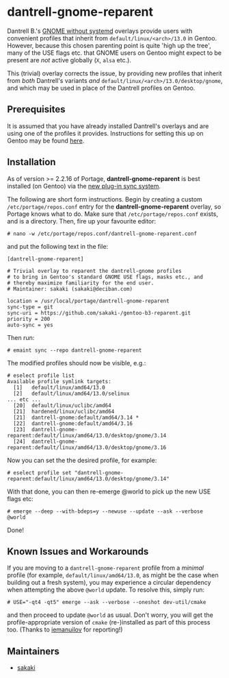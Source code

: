 # dantrell-gnome-reparent

Dantrell B.'s [GNOME without systemd](https://github.com/dantrell/gentoo-project-gnome-without-systemd) overlays provide users with convenient profiles that inherit from `default/linux/<arch>/13.0` in Gentoo. However, because this chosen parenting point is quite 'high up the tree', many of the USE flags etc. that GNOME users on Gentoo might expect to be present are _not_ active globally (`X`, `alsa` etc.).

This (trivial) overlay corrects the issue, by providing new profiles that inherit from _both_ Dantrell's variants _and_ `default/linux/<arch>/13.0/desktop/gnome`, and which may be used in place of the Dantrell profiles on Gentoo.

## Prerequisites

It is assumed that you have already installed Dantrell's overlays and are using one of the profiles it provides. Instructions for setting this up on Gentoo may be found [here](https://wiki.gentoo.org/wiki/GNOME/GNOME_Without_systemd).

## Installation

As of version >= 2.2.16 of Portage, **dantrell-gnome-reparent** is best installed (on Gentoo) via the [new plug-in sync system](https://wiki.gentoo.org/wiki/Project:Portage/Sync).

The following are short form instructions. Begin by creating a custom `/etc/portage/repos.conf` entry for the **dantrell-gnome-reparent** overlay, so Portage knows what to do. Make sure that `/etc/portage/repos.conf` exists, and is a directory. Then, fire up your favourite editor:

    # nano -w /etc/portage/repos.conf/dantrell-gnome-reparent.conf

and put the following text in the file:
```
[dantrell-gnome-reparent]

# Trivial overlay to reparent the dantrell-gnome profiles
# to bring in Gentoo's standard GNOME USE flags, masks etc., and
# thereby maximize familiarity for the end user.
# Maintainer: sakaki (sakaki@deciban.com)
 
location = /usr/local/portage/dantrell-gnome-reparent
sync-type = git
sync-uri = https://github.com/sakaki-/gentoo-b3-reparent.git
priority = 200
auto-sync = yes
```
Then run:
```
# emaint sync --repo dantrell-gnome-reparent
```
The modified profiles should now be visible, e.g.:
```
# eselect profile list
Available profile symlink targets:
  [1]   default/linux/amd64/13.0
  [2]   default/linux/amd64/13.0/selinux
... etc ...
  [20]  default/linux/uclibc/amd64
  [21]  hardened/linux/uclibc/amd64
  [21]  dantrell-gnome:default/amd64/3.14 *
  [22]  dantrell-gnome:default/amd64/3.16
  [23]  dantrell-gnome-reparent:default/linux/amd64/13.0/desktop/gnome/3.14
  [24]  dantrell-gnome-reparent:default/linux/amd64/13.0/desktop/gnome/3.16
```
Now you can set the the desired profile, for example:
```
# eselect profile set "dantrell-gnome-reparent:default/linux/amd64/13.0/desktop/gnome/3.14"
```
With that done, you can then re-emerge @world to pick up the new USE flags etc:
```
# emerge --deep --with-bdeps=y --newuse --update --ask --verbose @world
```
Done!

## Known Issues and Workarounds

If you are moving to a `dantrell-gnome-reparent` profile from a _minimal_ profile (for example, `default/linux/amd64/13.0`, as might be the case when building out a fresh system), you may experience a circular dependency when attempting the above `@world` update. To resolve this, simply run:
```
# USE="-qt4 -qt5" emerge --ask --verbose --oneshot dev-util/cmake
```
and then proceed to update `@world` as usual. Don't worry, you will get the profile-appropriate version of `cmake` (re-)installed as part of this process too. (Thanks to [iemanuilov](https://github.com/iemanuilov) for reporting!)

## Maintainers

* [sakaki](mailto:sakaki@deciban.com)
